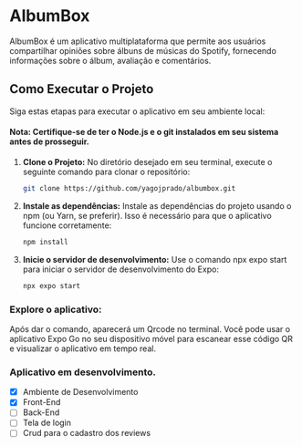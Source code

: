 # AlbumBox

AlbumBox é um aplicativo multiplataforma que permite aos usuários compartilhar opiniões sobre álbuns de músicas do Spotify, fornecendo informações sobre o álbum, avaliação e comentários.

## Como Executar o Projeto

Siga estas etapas para executar o aplicativo em seu ambiente local:

#### Nota: Certifique-se de ter o Node.js e o git instalados em seu sistema antes de prosseguir.

1. **Clone o Projeto:**
   No diretório desejado em seu terminal, execute o seguinte comando para clonar o repositório:

   ```sh
   git clone https://github.com/yagojprado/albumbox.git
   
2. **Instale as dependências:**
   Instale as dependências do projeto usando o npm (ou Yarn, se preferir). Isso é necessário para que o aplicativo funcione corretamente:

   ```sh
   npm install

3. **Inicie o servidor de desenvolvimento:** 
Use o comando npx expo start para iniciar o servidor de desenvolvimento do Expo:

   ```sh
   npx expo start

### Explore o aplicativo: 
Após dar o comando, aparecerá um Qrcode no terminal. Você pode usar o aplicativo Expo Go no seu dispositivo móvel para escanear esse código QR e visualizar o aplicativo em tempo real.

### Aplicativo em desenvolvimento.

- [x] Ambiente de Desenvolvimento
- [x] Front-End
- [ ] Back-End
- [ ] Tela de login
- [ ] Crud para o cadastro dos reviews
